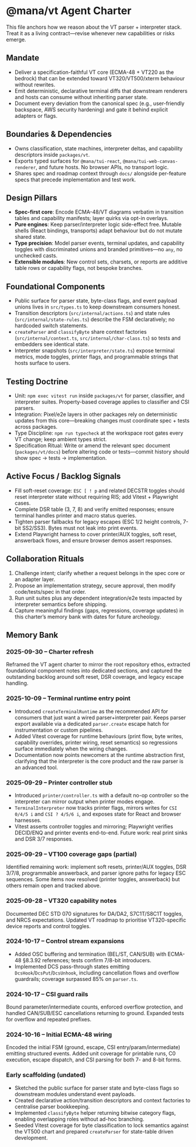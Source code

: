 # @mana/vt Agent Charter

This file anchors how we reason about the VT parser + interpreter stack. Treat it as a living contract—revise whenever new capabilities or risks emerge.

## Mandate
- Deliver a specification-faithful VT core (ECMA-48 + VT220 as the bedrock) that can be extended toward VT320/VT500/xterm behaviour without rewrites.
- Emit deterministic, declarative terminal diffs that downstream renderers and hosts can consume without inheriting parser state.
- Document every deviation from the canonical spec (e.g., user-friendly backspace, AWS security hardening) and gate it behind explicit adapters or flags.

## Boundaries & Dependencies
- Owns classification, state machines, interpreter deltas, and capability descriptors inside `packages/vt`.
- Exports typed surfaces for `@mana/tui-react`, `@mana/tui-web-canvas-renderer`, and future hosts. No browser APIs, no transport logic.
- Shares spec and roadmap context through `docs/` alongside per-feature specs that precede implementation and test work.

## Design Pillars
- **Spec-first core**: Encode ECMA-48/VT diagrams verbatim in transition tables and capability manifests; layer quirks via opt-in overlays.
- **Pure engines**: Keep parser/interpreter logic side-effect free. Mutable shells (React bindings, transports) adapt behaviour but do not mutate shared state.
- **Type precision**: Model parser events, terminal updates, and capability toggles with discriminated unions and branded primitives—no `any`, no unchecked casts.
- **Extensible modules**: New control sets, charsets, or reports are additive table rows or capability flags, not bespoke branches.

## Foundational Components
- Public surface for parser state, byte-class flags, and event payload unions lives in `src/types.ts` to keep downstream consumers honest.
- Transition descriptors (`src/internal/actions.ts`) and state rules (`src/internal/state-rules.ts`) describe the FSM declaratively; no hardcoded switch statements.
- `createParser` and `classifyByte` share context factories (`src/internal/context.ts`, `src/internal/char-class.ts`) so tests and embedders see identical state.
- Interpreter snapshots (`src/interpreter/state.ts`) expose terminal metrics, mode toggles, printer flags, and programmable strings that hosts surface to users.

## Testing Doctrine
- Unit: `npm exec vitest run` inside `packages/vt` for parser, classifier, and interpreter suites. Property-based coverage applies to classifier and CSI parsers.
- Integration: Pixel/e2e layers in other packages rely on deterministic updates from this core—breaking changes must coordinate spec + tests across packages.
- Type Discipline: `npm run typecheck` at the workspace root gates every VT change; keep ambient types strict.
- Specification Ritual: Write or amend the relevant spec document (`packages/vt/docs`) before altering code or tests—commit history should show spec → tests → implementation.

## Active Focus / Backlog Signals
- Fill soft-reset coverage: `ESC [ ! p` and related DECSTR toggles should reset interpreter state without requiring RIS; add Vitest + Playwright cases.
- Complete DSR table (3, 7, 8) and verify emitted responses; ensure terminal handles printer and macro status queries.
- Tighten parser fallbacks for legacy escapes (ESC 1/2 height controls, 7-bit SS2/SS3). Bytes must not leak into print events.
- Extend Playwright harness to cover printer/AUX toggles, soft reset, answerback flows, and ensure browser demos assert responses.

## Collaboration Rituals
1. Challenge intent; clarify whether a request belongs in the spec core or an adapter layer.
2. Propose an implementation strategy, secure approval, then modify code/tests/spec in that order.
3. Run unit suites plus any dependent integration/e2e tests impacted by interpreter semantics before shipping.
4. Capture meaningful findings (gaps, regressions, coverage updates) in this charter’s memory bank with dates for future archeology.

## Memory Bank
### 2025-09-30 – Charter refresh
Reframed the VT agent charter to mirror the root repository ethos, extracted foundational component notes into dedicated sections, and captured the outstanding backlog around soft reset, DSR coverage, and legacy escape handling.

### 2025-10-09 – Terminal runtime entry point
- Introduced `createTerminalRuntime` as the recommended API for consumers that just want a wired parser+interpreter pair. Keeps parser export available via a dedicated `parser.create` escape hatch for instrumentation or custom pipelines.
- Added Vitest coverage for runtime behaviours (print flow, byte writes, capability overrides, printer wiring, reset semantics) so regressions surface immediately when the wiring changes.
- Documentation now points newcomers at the runtime abstraction first, clarifying that the interpreter is the core product and the raw parser is an advanced tool.

### 2025-09-29 – Printer controller stub
- Introduced `printer/controller.ts` with a default no-op controller so the interpreter can mirror output when printer modes engage.
- `TerminalInterpreter` now tracks printer flags, mirrors writes for `CSI 0/4/5 i` and `CSI ? 4/5/6 i`, and exposes state for React and browser harnesses.
- Vitest asserts controller toggles and mirroring; Playwright verifies DECID/ENQ and printer events end-to-end. Future work: real print sinks and DSR 3/7 responses.

### 2025-09-29 – VT100 coverage gaps (partial)
Identified remaining work: implement soft resets, printer/AUX toggles, DSR 3/7/8, programmable answerback, and parser ignore paths for legacy ESC sequences. Some items now resolved (printer toggles, answerback) but others remain open and tracked above.

### 2025-09-28 – VT320 capability notes
Documented DEC STD 070 signatures for DA/DA2, S7C1T/S8C1T toggles, and NRCS expectations. Updated VT roadmap to prioritise VT320-specific device reports and control toggles.

### 2024-10-17 – Control stream expansions
- Added OSC buffering and termination (BEL/ST, CAN/SUB) with ECMA-48 §8.3.92 references; tests confirm 7/8-bit introducers.
- Implemented DCS pass-through states emitting `DcsHook`/`DcsPut`/`DcsUnhook`, including cancellation flows and overflow guardrails; coverage surpassed 85% on `parser.ts`.

### 2024-10-17 – CSI guard rails
Bound parameter/intermediate counts, enforced overflow protection, and handled CAN/SUB/ESC cancellations returning to ground. Expanded tests for overflow and repeated prefixes.

### 2024-10-16 – Initial ECMA-48 wiring
Encoded the initial FSM (ground, escape, CSI entry/param/intermediate) emitting structured events. Added unit coverage for printable runs, C0 execution, escape dispatch, and CSI parsing for both 7- and 8-bit forms.

### Early scaffolding (undated)
- Sketched the public surface for parser state and byte-class flags so downstream modules understand event payloads.
- Created declarative action/transition descriptors and context factories to centralise parser bookkeeping.
- Implemented `classifyByte` helper returning bitwise category flags, enabling overlapping roles without ad-hoc branching.
- Seeded Vitest coverage for byte classification to lock semantics against the VT500 chart and prepared `createParser` for state-table driven development.
